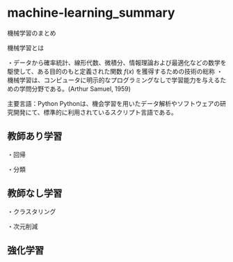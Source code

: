 # machine-learning_summary
機械学習のまとめ

機械学習とは

・データから確率統計、線形代数、微積分、情報理論および最適化などの数学を駆使して、ある目的のもと定義された関数 $f(x)$ を獲得するための技術の総称
・機械学習は、コンピュータに明示的なプログラミングなしで学習能力を与えるための学問分野である。(Arthur Samuel, 1959)

主要言語：Python
Pythonは、機会学習を用いたデータ解析やソフトウェアの研究開発にて、標準的に利用されているスクリプト言語である。

## 教師あり学習
 ・回帰
 
 ・分類
## 教師なし学習
 ・クラスタリング
 
 ・次元削減
## 強化学習
 
